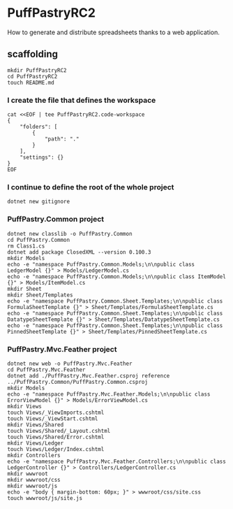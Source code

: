 # PuffPastryRC2

How to generate and distribute spreadsheets thanks to a web application.

## scaffolding

```shell
mkdir PuffPastryRC2
cd PuffPastryRC2
touch README.md
```

### I create the file that defines the workspace

```shell
cat <<EOF | tee PuffPastryRC2.code-workspace
{
	"folders": [
		{
			"path": "."
		}
	],
	"settings": {}
}
EOF
```

### I continue to define the root of the whole project

```shell
dotnet new gitignore
```

### PuffPastry.Common project

```shell
dotnet new classlib -o PuffPastry.Common
cd PuffPastry.Common
rm Class1.cs
dotnet add package ClosedXML --version 0.100.3
mkdir Models
echo -e "namespace PuffPastry.Common.Models;\n\npublic class LedgerModel {}" > Models/LedgerModel.cs
echo -e "namespace PuffPastry.Common.Models;\n\npublic class ItemModel {}" > Models/ItemModel.cs
mkdir Sheet
mkdir Sheet/Templates
echo -e "namespace PuffPastry.Common.Sheet.Templates;\n\npublic class FormulaSheetTemplate {}" > Sheet/Templates/FormulaSheetTemplate.cs
echo -e "namespace PuffPastry.Common.Sheet.Templates;\n\npublic class DatatypeSheetTemplate {}" > Sheet/Templates/DatatypeSheetTemplate.cs
echo -e "namespace PuffPastry.Common.Sheet.Templates;\n\npublic class PinnedSheetTemplate {}" > Sheet/Templates/PinnedSheetTemplate.cs
```

### PuffPastry.Mvc.Feather project

```shell
dotnet new web -o PuffPastry.Mvc.Feather
cd PuffPastry.Mvc.Feather
dotnet add ./PuffPastry.Mvc.Feather.csproj reference ../PuffPastry.Common/PuffPastry.Common.csproj
mkdir Models
echo -e "namespace PuffPastry.Mvc.Feather.Models;\n\npublic class ErrorViewModel {}" > Models/ErrorViewModel.cs
mkdir Views
touch Views/_ViewImports.cshtml
touch Views/_ViewStart.cshtml
mkdir Views/Shared
touch Views/Shared/_Layout.cshtml
touch Views/Shared/Error.cshtml
mkdir Views/Ledger
touch Views/Ledger/Index.cshtml
mkdir Controllers
echo -e "namespace PuffPastry.Mvc.Feather.Controllers;\n\npublic class LedgerController {}" > Controllers/LedgerController.cs
mkdir wwwroot
mkdir wwwroot/css
mkdir wwwroot/js
echo -e "body { margin-bottom: 60px; }" > wwwroot/css/site.css
touch wwwroot/js/site.js
```
